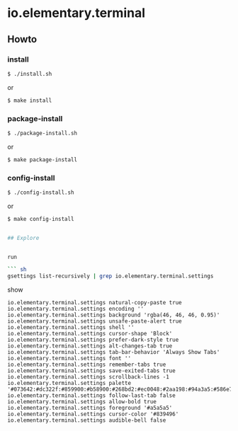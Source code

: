 
# io.elementary.terminal




## Howto


### install

``` sh
$ ./install.sh
```

or

``` sh
$ make install
```


### package-install

``` sh
$ ./package-install.sh
```

or

``` sh
$ make package-install
```


### config-install

``` sh
$ ./config-install.sh
```

or

``` sh
$ make config-install


## Explore


run

``` sh
gsettings list-recursively | grep io.elementary.terminal.settings
```

show

```
io.elementary.terminal.settings natural-copy-paste true
io.elementary.terminal.settings encoding ''
io.elementary.terminal.settings background 'rgba(46, 46, 46, 0.95)'
io.elementary.terminal.settings unsafe-paste-alert true
io.elementary.terminal.settings shell ''
io.elementary.terminal.settings cursor-shape 'Block'
io.elementary.terminal.settings prefer-dark-style true
io.elementary.terminal.settings alt-changes-tab true
io.elementary.terminal.settings tab-bar-behavior 'Always Show Tabs'
io.elementary.terminal.settings font ''
io.elementary.terminal.settings remember-tabs true
io.elementary.terminal.settings save-exited-tabs true
io.elementary.terminal.settings scrollback-lines -1
io.elementary.terminal.settings palette '#073642:#dc322f:#859900:#b58900:#268bd2:#ec0048:#2aa198:#94a3a5:#586e75:#cb4b16:#859900:#b58900:#268bd2:#d33682:#2aa198:#6c71c4'
io.elementary.terminal.settings follow-last-tab false
io.elementary.terminal.settings allow-bold true
io.elementary.terminal.settings foreground '#a5a5a5'
io.elementary.terminal.settings cursor-color '#839496'
io.elementary.terminal.settings audible-bell false
```

